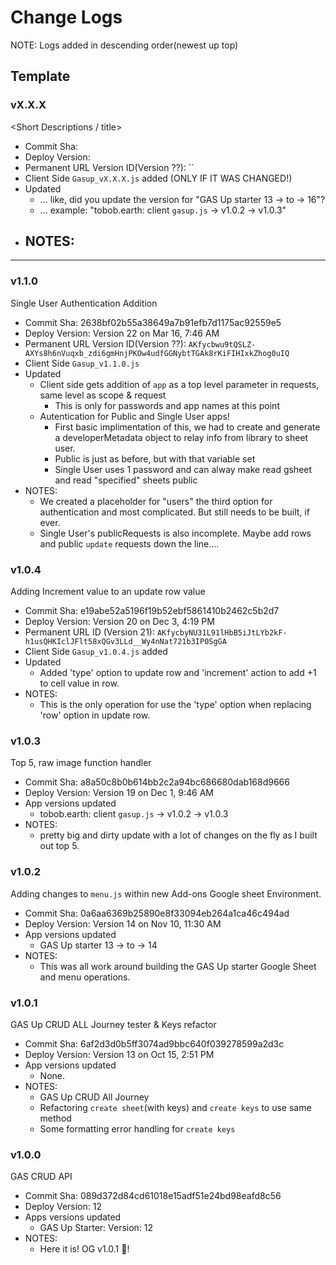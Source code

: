 # Change Logs
NOTE: Logs added in descending order(newest up top)

## Template
### vX.X.X 
<Short Descriptions / title>
- Commit Sha:
- Deploy Version:
- Permanent URL Version ID(Version ??): ``
- Client Side `Gasup_vX.X.X.js` added (ONLY IF IT WAS CHANGED!)
- Updated
  - ... like, did you update the version for "GAS Up starter 13 -> to -> 16"?
  - ... example: "tobob.earth: client `gasup.js` -> v1.0.2 -> v1.0.3"
- NOTES:
  -

----

### v1.1.0 
Single User Authentication Addition
- Commit Sha: 2638bf02b55a38649a7b91efb7d1175ac92559e5
- Deploy Version: Version 22 on Mar 16, 7:46 AM
- Permanent URL Version ID(Version ??): `AKfycbwu9tQSLZ-AXYs8h6nVuqxb_zdi6gmHnjPKOw4udfGGNybtTGAk8rKiFIHIxkZhog0uIQ`
- Client Side `Gasup_v1.1.0.js` 
- Updated
  - Client side gets addition of `app` as a top level parameter in requests, same level as scope & request
    - This is only for passwords and app names at this point
  - Autentication for Public and Single User apps! 
    - First basic implimentation of this, we had to create and generate a developerMetadata object to relay info from library to sheet user.
    - Public is just as before, but with that variable set
    - Single User uses 1 password and can alway make read gsheet and read "specified" sheets public
- NOTES:
  - We created a placeholder for "users" the third option for authentication and most complicated. But still needs to be built, if ever.
  - Single User's publicRequests is also incomplete. Maybe add rows and public `update` requests down the line....
  
### v1.0.4 
Adding Increment value to an update row value
- Commit Sha: e19abe52a5196f19b52ebf5861410b2462c5b2d7
- Deploy Version: Version 20 on Dec 3, 4:19 PM
- Permanent URL ID (Version 21): `AKfycbyNU31L91lHbB5iJtLYb2kF-h1usQHKIclJFlt58xQGv3LLd__Wy4nNat721b3IP0SgGA`
- Client Side `Gasup_v1.0.4.js` added 
- Updated
  - Added 'type' option to update row and 'increment' action to add +1 to cell value in row.
- NOTES:
  - This is the only operation for use the 'type' option when replacing 'row' option in update row.


### v1.0.3 
Top 5, raw image function handler
- Commit Sha: a8a50c8b0b614bb2c2a94bc686680dab168d9666
- Deploy Version: Version 19 on Dec 1, 9:46 AM
- App versions updated
  - tobob.earth: client `gasup.js` -> v1.0.2 -> v1.0.3
- NOTES:
  - pretty big and dirty update with a lot of changes on the fly as I built out top 5.


### v1.0.2 
Adding changes to `menu.js` within new Add-ons Google sheet Environment.
- Commit Sha: 0a6aa6369b25890e8f33094eb264a1ca46c494ad
- Deploy Version: Version 14 on Nov 10, 11:30 AM
- App versions updated
  - GAS Up starter 13 -> to -> 14
- NOTES:
  - This was all work around building the GAS Up starter Google Sheet and menu operations.

### v1.0.1 
GAS Up CRUD ALL Journey tester & Keys refactor
- Commit Sha: 6af2d3d0b5ff3074ad9bbc640f039278599a2d3c
- Deploy Version: Version 13 on Oct 15, 2:51 PM
- App versions updated
  - None.
- NOTES:
  - GAS Up CRUD All Journey
  - Refactoring `create sheet`(with keys) and `create keys` to use same method
  - Some formatting error handling for `create keys`

### v1.0.0 
GAS CRUD API
- Commit Sha: 089d372d84cd61018e15adf51e24bd98eafd8c56
- Deploy Version: 12
- Apps versions updated
  - GAS Up Starter: Version: 12
- NOTES:
  - Here it is! OG v1.0.1 🍾!

